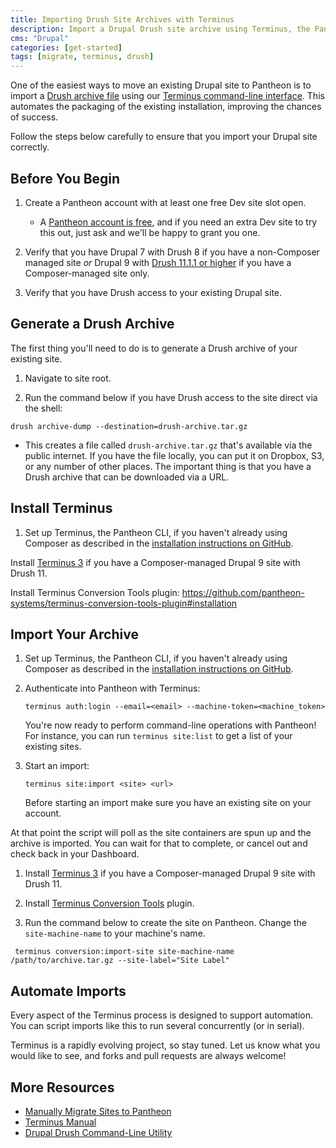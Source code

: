 ```yaml
---
title: Importing Drush Site Archives with Terminus
description: Import a Drupal Drush site archive using Terminus, the Pantheon CLI tool.
cms: "Drupal"
categories: [get-started]
tags: [migrate, terminus, drush]
---
```


One of the easiest ways to move an existing Drupal site to Pantheon is to import a [Drush archive file](https://drushcommands.com/drush-8x/core/archive-dump/) using our [Terminus command-line interface](/terminus). This automates the packaging of the existing installation, improving the chances of success.

Follow the steps below carefully to ensure that you import your Drupal site correctly.

## Before You Begin

1. Create a Pantheon account with at least one free Dev site slot open. 

   - A [Pantheon account is free](https://dashboard.pantheon.io/register), and if you need an extra Dev site to try this out, just ask and we'll be happy to grant you one.

1. Verify that you have Drupal 7 with Drush 8 if you have a non-Composer managed site *or* Drupal 9 with [Drush 11.1.1 or higher](https://www.drush.org/latest/install/) if you have a Composer-managed site only.

1. Verify that you have Drush access to your existing Drupal site.

## Generate a Drush Archive

The first thing you'll need to do is to generate a Drush archive of your existing site. 

1. Navigate to site root.

1. Run the command below if you have Drush access to the site direct via the shell:

```bash{promptUser: user}
drush archive-dump --destination=drush-archive.tar.gz
```

   - This creates a file called `drush-archive.tar.gz` that's available via the public internet. If you have the file locally, you can put it on Dropbox, S3, or any number of other places. The important thing is that you have a Drush archive that can be downloaded via a URL.

## Install Terminus

1. Set up Terminus, the Pantheon CLI, if you haven't already using Composer as described in the [installation instructions on GitHub](https://github.com/pantheon-systems/cli/wiki/installation).



Install [Terminus 3](/terminus/terminus-3-0) if you have a Composer-managed Drupal 9 site with Drush 11.

Install Terminus Conversion Tools plugin: https://github.com/pantheon-systems/terminus-conversion-tools-plugin#installation

## Import Your Archive

<TabList>

<Tab title="Drupal 7 non-Composer" id="d7" active={true}>

1. Set up Terminus, the Pantheon CLI, if you haven't already using Composer as described in the [installation instructions on GitHub](https://github.com/pantheon-systems/cli/wiki/installation).

1. Authenticate into Pantheon with Terminus:

   ```bash{promptUser: user}
   terminus auth:login --email=<email> --machine-token=<machine_token>
   ```

   You're now ready to perform command-line operations with Pantheon! For instance, you can run `terminus site:list` to get a list of your existing sites.

1. Start an import:

   ```bash{promptUser: user}
   terminus site:import <site> <url>
   ```

    <Alert title="Note" type="info">
    Before starting an import make sure you have an existing site on your account.
    </Alert>

  At that point the script will poll as the site containers are spun up and the archive is imported. You can wait for that to complete, or cancel out and check back in your Dashboard.


</Tab>

<Tab title="Drupal 9 Composer-managed" id="d9">

1. Install [Terminus 3](/terminus/terminus-3-0) if you have a Composer-managed Drupal 9 site with Drush 11.

1. Install [Terminus Conversion Tools](https://github.com/pantheon-systems/terminus-conversion-tools-plugin#installation) plugin. 

1. Run the command below to create the site on Pantheon. Change the `site-machine-name` to your machine's name.

```bash{promptUser: user}
 terminus conversion:import-site site-machine-name /path/to/archive.tar.gz --site-label="Site Label"
```

</Tab>

</TabList>

## Automate Imports

Every aspect of the Terminus process is designed to support automation. You can script imports like this to run several concurrently (or in serial).

Terminus is a rapidly evolving project, so stay tuned. Let us know what you would like to see, and forks and pull requests are always welcome!

## More Resources

- [Manually Migrate Sites to Pantheon](/migrate-manual)
- [Terminus Manual](/terminus)
- [Drupal Drush Command-Line Utility](/drush)